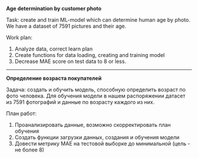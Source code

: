 **Age determination by customer photo**

Task: create and train ML-model which can determine human age by photo.
We have a dataset of 7591 pictures and their age.

Work plan:
1. Analyze data, correct learn plan
2. Create functions for data loading, creating and training model
3. Decrease MAE score on test data to 8 or less.

___
**Определение возраста покупателей**

Задача: создать и обучить модель, способную определить возраст по фото человека.
Для обучения модели в нашем распоряжении датасет из 7591 фотографий и данные по возрасту каждого из них.

План работ:
1. Проанализировать данные, возможно скорректировать план обучения
2. Создать функции загрузки данных, создания и обучения модели
3. Довести метрику МАЕ на тестовой выборке до минимальной (цель - не более 8)
